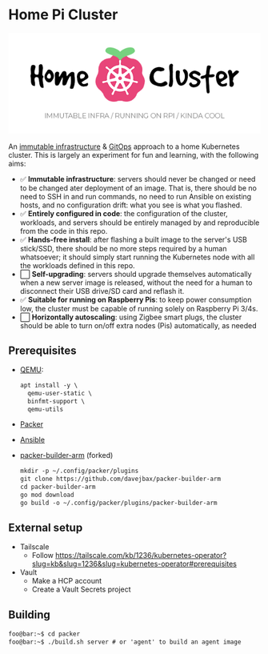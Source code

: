 # Home Pi Cluster

![](./docs/logo.png)

An [immutable infrastructure](https://www.hashicorp.com/resources/what-is-mutable-vs-immutable-infrastructure) & [GitOps](https://www.redhat.com/en/topics/devops/what-is-gitops) approach to a home Kubernetes cluster. This is largely an experiment for fun and learning, with the following aims:

* ✅ **Immutable infrastructure**: servers should never be changed or need to be changed ater deployment of an image. That is, there should be no need to SSH in and run commands, no need to run Ansible on existing hosts, and no configuration drift: what you see is what you flashed.
* ✅ **Entirely configured in code**: the configuration of the cluster, workloads, and servers should be entirely managed by and reproducible from the code in this repo.
* ✅ **Hands-free install**: after flashing a built image to the server's USB stick/SSD, there should be no more steps required by a human whatsoever; it should simply start running the Kubernetes node with all the workloads defined in this repo.
* ⬜ **Self-upgrading**: servers should upgrade themselves automatically when a new server image is released, without the need for a human to disconnect their USB drive/SD card and reflash it.
* ✅ **Suitable for running on Raspberry Pis**: to keep power consumption low, the cluster must be capable of running solely on Raspberry Pi 3/4s.
* ⬜ **Horizontally autoscaling**: using Zigbee smart plugs, the cluster should be able to turn on/off extra nodes (Pis) automatically, as needed

<!-- TODO:

## Features

### Horizontal autoscaling

### Hybrid local and Tailscale access

### Self-upgrades

TODO: implement
When a new version of the server image is released (by pushing a Git tag with
a newer semver), nodes in the cluster will build the image from the Git source,
flash the image onto themselves (effectively nuking the entire root partition), and reboot.

This works by having _two_ root partitions: one is the active partition mounted
on the node, and the other is a 'hotswap' partition which allows the new image to be written to it for upgrades. After writing the image to the hotswap partition,
the labels on the partitions are swapped (`root` becomes `hotswap`, `hotswap` becomes `root`) and the system is rebooted.


### TLS

### Continuous deployment with ArgoCD

-->

## Prerequisites

* [QEMU](https://www.qemu.org/):

  ```console
  apt install -y \
    qemu-user-static \
    binfmt-support \
    qemu-utils
  ```

* [Packer](https://www.packer.io/)
* [Ansible](https://docs.ansible.com/ansible/latest/installation_guide/intro_installation.html#pipx-install)
* [packer-builder-arm](https://github.com/mkaczanowski/packer-builder-arm) (forked)

  ```console
  mkdir -p ~/.config/packer/plugins
  git clone https://github.com/davejbax/packer-builder-arm
  cd packer-builder-arm
  go mod download
  go build -o ~/.config/packer/plugins/packer-builder-arm
  ```

## External setup

* Tailscale
  * Follow https://tailscale.com/kb/1236/kubernetes-operator?slug=kb&slug=1236&slug=kubernetes-operator#prerequisites
* Vault
  * Make a HCP account
  * Create a Vault Secrets project

## Building

```console
foo@bar:~$ cd packer
foo@bar:~$ ./build.sh server # or 'agent' to build an agent image
```
